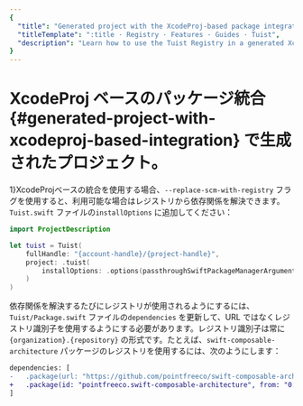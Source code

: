 ```yaml
---
{
  "title": "Generated project with the XcodeProj-based package integration",
  "titleTemplate": ":title · Registry · Features · Guides · Tuist",
  "description": "Learn how to use the Tuist Registry in a generated Xcode project with the XcodeProj-based package integration."
}
---
```

# XcodeProj ベースのパッケージ統合 {#generated-project-with-xcodeproj-based-integration} で生成されたプロジェクト。

1}XcodeProjベースの統合</LocalizedLink>を使用する場合、``--replace-scm-with-registry``
フラグを使用すると、利用可能な場合はレジストリから依存関係を解決できます。`Tuist.swift` ファイルの`installOptions`
に追加してください：
```swift
import ProjectDescription

let tuist = Tuist(
    fullHandle: "{account-handle}/{project-handle}",
    project: .tuist(
        installOptions: .options(passthroughSwiftPackageManagerArguments: ["--replace-scm-with-registry"])
    )
)
```

依存関係を解決するたびにレジストリが使用されるようにするには、`Tuist/Package.swift` ファイルの`dependencies`
を更新して、URL ではなくレジストリ識別子を使用するようにする必要があります。レジストリ識別子は常に`{organization}.{repository}`
の形式です。たとえば、`swift-composable-architecture` パッケージのレジストリを使用するには、次のようにします：
```diff
dependencies: [
-   .package(url: "https://github.com/pointfreeco/swift-composable-architecture", from: "0.1.0")
+   .package(id: "pointfreeco.swift-composable-architecture", from: "0.1.0")
]
```
